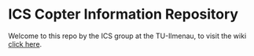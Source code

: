 # ICS Copter Information Repository
 
 Welcome to this repo by the ICS group at the TU-Ilmenau, to visit the wiki [click here](https://github.com/Codethulhu03/DRONE-F1/wiki).
